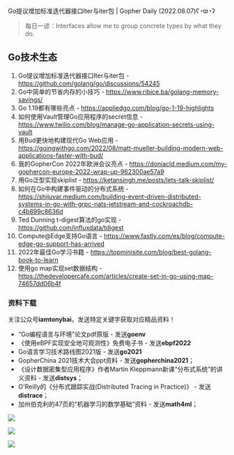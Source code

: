 Go提议增加标准迭代器接口Iter与iter包 | Gopher Daily (2022.08.07)ʕ◔ϖ◔ʔ

>每日一谚：Interfaces allow me to group concrete types by what they do.
 
## Go技术生态

1. Go提议增加标准迭代器接口Iter与iter包 - https://github.com/golang/go/discussions/54245
2. Go中简单的节省内存的小技巧 - https://www.ribice.ba/golang-memory-savings/
3. Go 1.19都有哪些亮点 - https://appliedgo.com/blog/go-1-19-highlights
4. 如何使用Vault管理Go应用程序的secret信息 - https://www.twilio.com/blog/manage-go-application-secrets-using-vault
5. 用Bud更快地构建现代Go Web应用 - https://goingwithgo.com/2022/08/matt-mueller-building-modern-web-applications-faster-with-bud/
6. 我的GopherCon 2022年欧洲会议亮点 - https://doniacld.medium.com/my-gophercon-europe-2022-wrap-up-962300ae57a9
7. 用Go泛型实现skiplist - https://ketansingh.me/posts/lets-talk-skiplist/ 
8. 如何在Go中构建事件驱动的分布式系统 - https://shijuvar.medium.com/building-event-driven-distributed-systems-in-go-with-grpc-nats-jetstream-and-cockroachdb-c4b899c8636d
9. Ted Dunning t-digest算法的go实现 - https://github.com/influxdata/tdigest
10. Compute@Edge支持Go语言 - https://www.fastly.com/es/blog/compute-edge-go-support-has-arrived
11. 2022年最佳Go学习书籍 - https://topminisite.com/blog/best-golang-book-to-learn
12. 使用go map实现set数据结构 - https://thedevelopercafe.com/articles/create-set-in-go-using-map-74657dd06b4f

### 资料下载

关注公众号**iamtonybai**，发送特定关键字获取对应精品资料！

* “Go编程语言与环境”论文pdf原版 - 发送**goenv**
* 《使用eBPF实现安全地可观测性》免费电子书 - 发送**ebpf2022**
* Go语言学习技术路线图2021版 - 发送**go2021**
* GopherChina 2021技术大会ppt资料 - 发送**gopherchina2021**；
* 《设计数据密集型应用程序》作者Martin Kleppmann新课“分布式系统”的讲义资料 - 发送**distsys**；
* O'Reilly的《分布式跟踪实战(Distributed Tracing in Practice)》 - 发送**distrace**；
* 加州伯克利的47页的“机器学习的数学基础”资料 - 发送**math4ml**；

![](https://mmbiz.qpic.cn/mmbiz_png/cH6WzfQ94mb54jsFJZ3Knmz8obUsf3PBShthmdSw5E01TcYmUReGkj0BWpxHak1HlnlzHvLmKax53YSGr7aNlA/0?wx_fmt=png)

![](https://mmbiz.qpic.cn/mmbiz_png/cH6WzfQ94mZsOgPXTXZgWiaE03ib9r9WFJXC6xJCA5Y6VSesOZqlGxYfODibvR7UPGxiaM7SZZNQZkRtggPXEfBdwQ/0?wx_fmt=png)

![](https://mmbiz.qpic.cn/mmbiz_png/cH6WzfQ94mb54jsFJZ3Knmz8obUsf3PBrSoqeMvoWCticN2cpU64fJ0FYQdXJhP7ia7WRh8628uOAsQYeE2NibRRw/0?wx_fmt=png)

